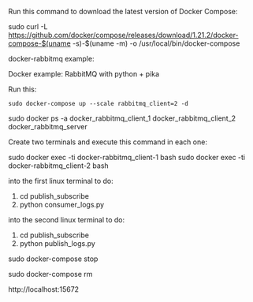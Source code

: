 
Run this command to download the latest version of Docker Compose:

sudo curl -L https://github.com/docker/compose/releases/download/1.21.2/docker-compose-$(uname -s)-$(uname -m) -o /usr/local/bin/docker-compose


docker-rabbitmq example:

Docker example: RabbitMQ with python + pika

Run this:

```
sudo docker-compose up --scale rabbitmq_client=2 -d
```

sudo docker ps -a
docker_rabbitmq_client_1
docker_rabbitmq_client_2
docker_rabbitmq_server

Create two terminals and execute this command in each one:

sudo docker exec -ti docker-rabbitmq_client-1 bash
sudo docker exec -ti docker-rabbitmq_client-2 bash

into the first linux terminal to do:

1. cd publish_subscribe
2. python consumer_logs.py

into the second linux terminal to do:

1. cd publish_subscribe
2. python publish_logs.py


sudo docker-compose stop

sudo docker-compose rm

http://localhost:15672
